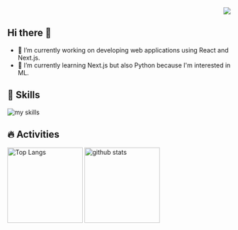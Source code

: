 <div align="right">
  <img src="https://komarev.com/ghpvc/?username=arccosh2" />
</div>

## Hi there 👋
- 🔭 I’m currently working on developing web applications using React and Next.js.
- 🌱 I’m currently learning Next.js but also Python because I'm interested in ML.

## 🌱 Skills
<img alt="my skills" src="https://skillicons.dev/icons?theme=dark&perline=7&i=html,css,js,ts,react,next,astro,ruby,figma" />

## 🔥 Activities
<div align="left"> 
  <img alt="Top Langs" height="170px" src="https://github-readme-stats.vercel.app/api?username=arccosh2&theme=dracula&layout=compact" />
  <img alt="github stats" height="170px" src="https://github-readme-stats.vercel.app/api/top-langs/?username=arccosh2&theme=dracula&layout=compact" />
</div>
